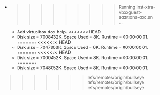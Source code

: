 * >>>>>>>>> Running inst-xtra-vboxguest-additions-doc.sh ...
  * Add virtualbox doc-help.
<<<<<<< HEAD
  * Disk size = 7008432K. Space Used = 8K. Runtime = 00:00:00:01.
=======
<<<<<<< HEAD
  * Disk size = 7047968K. Space Used = 8K. Runtime = 00:00:00:01.
=======
<<<<<<< HEAD
  * Disk size = 7000452K. Space Used = 8K. Runtime = 00:00:00:01.
=======
  * Disk size = 7048052K. Space Used = 8K. Runtime = 00:00:00:01.
>>>>>>> refs/remotes/origin/bullseye
>>>>>>> refs/remotes/origin/bullseye
>>>>>>> refs/remotes/origin/bullseye
